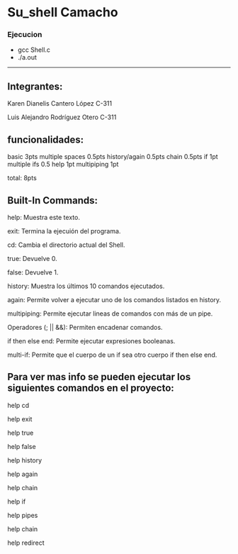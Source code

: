 # Su_shell Camacho

<h3> Ejecucion </h3>
<ul>
<li> gcc Shell.c
<li> ./a.out
</ul>

<hr/>
<h2>Integrantes:</h2>

Karen Dianelis Cantero López C-311

Luis Alejandro Rodríguez Otero C-311


funcionalidades:
----------------
basic 3pts
multiple spaces 0.5pts
history/again 0.5pts
chain 0.5pts
if 1pt
multiple ifs 0.5
help 1pt
multipiping 1pt

total: 8pts

Built-In Commands:
------------------
help: Muestra este texto.

exit: Termina la ejecuión del programa.

cd: Cambia el directorio actual del Shell.

true: Devuelve 0.

false: Devuelve 1.

history: Muestra los últimos 10 comandos ejecutados.

again: Permite volver a ejecutar uno de los comandos listados en history.

multipiping: Permite ejecutar lineas de comandos con más de un pipe.

Operadores (; || &&): Permiten encadenar comandos.

if then else end: Permite ejecutar expresiones booleanas.

multi-if: Permite que el cuerpo de un if sea otro cuerpo if then else end.

Para ver mas info se pueden ejecutar los siguientes comandos en el proyecto:
------------------
help cd

help exit

help true

help false

help history

help again

help chain

help if

help pipes

help chain

help redirect




